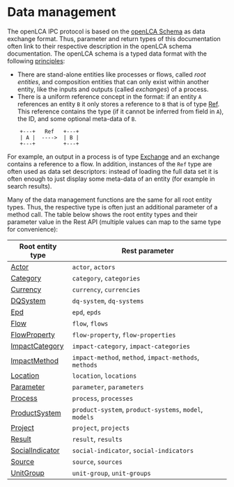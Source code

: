 # Data management

The openLCA IPC protocol is based on the [openLCA Schema](http://greendelta.github.io/olca-schema/) as data exchange format. Thus, parameter and return types of this documentation often link to their respective description in the openLCA schema documentation. The openLCA schema is a typed data format with the following [principles](http://greendelta.github.io/olca-schema/#format-concepts):

* There are stand-alone entities like processes or flows, called _root entities_, and composition entities that can only exist within another entity, like the inputs and outputs (called _exchanges_) of a process.
* There is a uniform reference concept in the format: if an entity `A` references an entity `B` it only stores a reference to `B` that is of type [Ref](http://greendelta.github.io/olca-schema/classes/Ref.html). This reference contains the type (if it cannot be inferred from field in `A`), the ID, and some optional meta-data of `B`.

```
    +---+   Ref   +---+
    | A |  ---->  | B |
    +---+         +---+
```

For example, an output in a process is of type [Exchange](http://greendelta.github.io/olca-schema/classes/Ref.html) and an exchange contains a reference to a flow. In addition, instances of the `Ref` type are often used as data set descriptors: instead of loading the full data set it is often enough to just display some meta-data of an entity (for example in search results).

Many of the data management functions are the same for all root entity types.
Thus, the respective type is often just an additional parameter of a method call.
The table below shows the root entity types and their parameter value in the
Rest API (multiple values can map to the same type for convenience):


| Root entity type                                                                         | Rest parameter                                            |
| ---------------------------------------------------------------------------------------- | --------------------------------------------------------- |
| [Actor](https://greendelta.github.io/olca-schema/classes/Actor.html)                     | `actor`,  `actors`                                        |
| [Category](https://greendelta.github.io/olca-schema/classes/Category.html)               | `category`,  `categories`                                 |
| [Currency](https://greendelta.github.io/olca-schema/classes/Currency.html)               | `currency`,  `currencies`                                 |
| [DQSystem](https://greendelta.github.io/olca-schema/classes/DQSystem.html)               | `dq-system`,  `dq-systems`                                |
| [Epd](https://greendelta.github.io/olca-schema/classes/Epd.html)                         | `epd`,  `epds`                                            |
| [Flow](https://greendelta.github.io/olca-schema/classes/Flow.html)                       | `flow`,  `flows`                                          |
| [FlowProperty](https://greendelta.github.io/olca-schema/classes/FlowProperty.html)       | `flow-property`,  `flow-properties`                       |
| [ImpactCategory](https://greendelta.github.io/olca-schema/classes/ImpactCategory.html)   | `impact-category`,  `impact-categories`                   |
| [ImpactMethod](https://greendelta.github.io/olca-schema/classes/ImpactMethod.html)       | `impact-method`,  `method`,  `impact-methods`,  `methods` |
| [Location](https://greendelta.github.io/olca-schema/classes/Location.html)               | `location`,  `locations`                                  |
| [Parameter](https://greendelta.github.io/olca-schema/classes/Parameter.html)             | `parameter`,  `parameters`                                |
| [Process](https://greendelta.github.io/olca-schema/classes/Process.html)                 | `process`,  `processes`                                   |
| [ProductSystem](https://greendelta.github.io/olca-schema/classes/ProductSystem.html)     | `product-system`, `product-systems`, `model`, `models`    |
| [Project](https://greendelta.github.io/olca-schema/classes/Project.html)                 | `project`,  `projects`                                    |
| [Result](https://greendelta.github.io/olca-schema/classes/Result.html)                   | `result`,  `results`                                      |
| [SocialIndicator](https://greendelta.github.io/olca-schema/classes/SocialIndicator.html) | `social-indicator`,  `social-indicators`                  |
| [Source](https://greendelta.github.io/olca-schema/classes/Source.html)                   | `source`,  `sources`                                      |
| [UnitGroup](https://greendelta.github.io/olca-schema/classes/UnitGroup.html)             | `unit-group`,  `unit-groups`                              |

